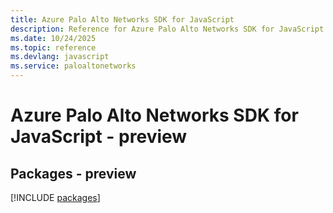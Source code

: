 ```yaml
---
title: Azure Palo Alto Networks SDK for JavaScript
description: Reference for Azure Palo Alto Networks SDK for JavaScript
ms.date: 10/24/2025
ms.topic: reference
ms.devlang: javascript
ms.service: paloaltonetworks
---
```

# Azure Palo Alto Networks SDK for JavaScript - preview
## Packages - preview
[!INCLUDE [packages](palo-alto-networks-index.md)]